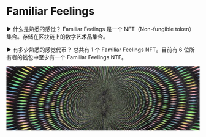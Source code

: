 # Familiar Feelings

▶ 什么是熟悉的感觉？
Familiar Feelings 是一个 NFT（Non-fungible token）集合。存储在区块链上的数字艺术品集合。

▶ 有多少熟悉的感觉代币？
总共有 1 个 Familiar Feelings NFT。目前有 6 位所有者的钱包中至少有一个 Familiar Feelings NTF。

![nft](51231232213.jpg)
